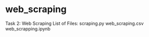 # web_scraping
Task 2: Web Scraping
List of Files:
scraping.py
web_scraping.csv
web_scrapping.ipynb
